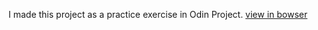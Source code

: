 I made this project as a practice exercise in Odin Project.
[view in bowser](https://nidhish1407.github.io/Etch-a-sketch/)

